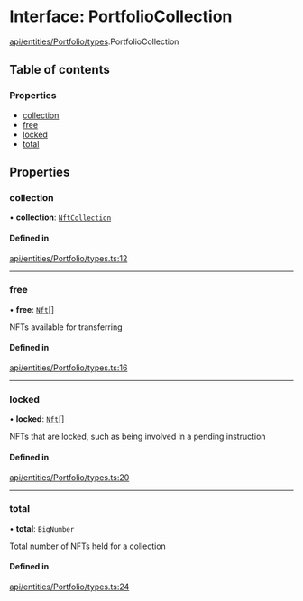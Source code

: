 # Interface: PortfolioCollection

[api/entities/Portfolio/types](../wiki/api.entities.Portfolio.types).PortfolioCollection

## Table of contents

### Properties

- [collection](../wiki/api.entities.Portfolio.types.PortfolioCollection#collection)
- [free](../wiki/api.entities.Portfolio.types.PortfolioCollection#free)
- [locked](../wiki/api.entities.Portfolio.types.PortfolioCollection#locked)
- [total](../wiki/api.entities.Portfolio.types.PortfolioCollection#total)

## Properties

### collection

• **collection**: [`NftCollection`](../wiki/api.entities.Asset.NonFungible.NftCollection.NftCollection)

#### Defined in

[api/entities/Portfolio/types.ts:12](https://github.com/PolymeshAssociation/polymesh-sdk/blob/8a9e72221/src/api/entities/Portfolio/types.ts#L12)

___

### free

• **free**: [`Nft`](../wiki/api.entities.Asset.NonFungible.Nft.Nft)[]

NFTs available for transferring

#### Defined in

[api/entities/Portfolio/types.ts:16](https://github.com/PolymeshAssociation/polymesh-sdk/blob/8a9e72221/src/api/entities/Portfolio/types.ts#L16)

___

### locked

• **locked**: [`Nft`](../wiki/api.entities.Asset.NonFungible.Nft.Nft)[]

NFTs that are locked, such as being involved in a pending instruction

#### Defined in

[api/entities/Portfolio/types.ts:20](https://github.com/PolymeshAssociation/polymesh-sdk/blob/8a9e72221/src/api/entities/Portfolio/types.ts#L20)

___

### total

• **total**: `BigNumber`

Total number of NFTs held for a collection

#### Defined in

[api/entities/Portfolio/types.ts:24](https://github.com/PolymeshAssociation/polymesh-sdk/blob/8a9e72221/src/api/entities/Portfolio/types.ts#L24)
